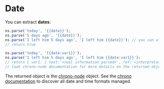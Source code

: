 # Date

You can extract  **dates**:

```javascript
ns.parse('today', '{{date}}');
ns.parse('5 days ago', '{{date}}');
ns.parse('I left him 5 days ago', 'I left him {{date}}'); // you can also mix with simple words
// return true

ns.parse('today', '{{date:var1}}');
ns.parse('I left him 5 days ago', 'I left him {{date:var1}}');
// return { var1: { text:'<real information parsed>', ref:'<interpretated information parsed>', ... } }
// look chrono-node documentation for more details on the returned object
```

The returned object is the [chrono-node](https://github.com/wanasit/chrono) object.
See the [chrono documentation](http://wanasit.github.io/pages/chrono/) to discover all date and time formats managed.

